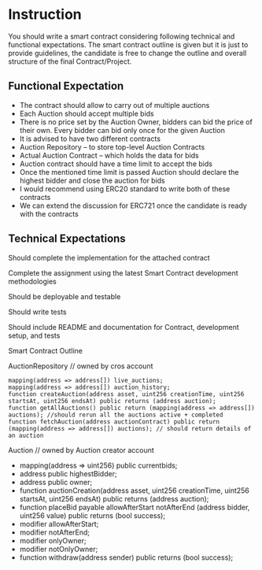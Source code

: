 # Instruction

You should write a smart contract considering following technical and functional expectations. The smart contract outline is given but it is just to provide guidelines, the candidate is free to change the outline and overall structure of the final Contract/Project.

## Functional Expectation

- The contract should allow to carry out of multiple auctions
- Each Auction should accept multiple bids
- There is no price set by the Auction Owner, bidders can bid the price of their own. Every bidder can bid only once for the given Auction
- It is advised to have two different contracts
- Auction Repository – to store top-level Auction Contracts
- Actual Auction Contract – which holds the data for bids
- Auction contract should have a time limit to accept the bids
- Once the mentioned time limit is passed Auction should declare the highest bidder and close the auction for bids
- I would recommend using ERC20 standard to write both of these contracts
- We can extend the discussion for ERC721 once the candidate is ready with the contracts

## Technical Expectations

Should complete the implementation for the attached contract

Complete the assignment using the latest Smart Contract development methodologies

Should be deployable and testable

Should write tests

Should include README and documentation for Contract, development setup, and tests


Smart Contract Outline

AuctionRepository // owned by cros account

```solidity
mapping(address => address[]) live_auctions;
mapping(address => address[]) auction_history;
function createAuction(address asset, uint256 creationTime, uint256 startsAt, uint256 endsAt) public returns (address auction);
function getAllAuctions() public return (mapping(address => address[]) auctions); //should rerun all the auctions active + completed
function fetchAuction(address auctionContract) public return (mapping(address => address[]) auctions); // should return details of an auction
```

Auction // owned by Auction creator account
- mapping(address => uint256) public currentbids;
- address public highestBidder;
- address public owner;
- function auctionCreation(address asset, uint256 creationTime, uint256 startsAt, uint256 endsAt) public returns (address auction);
- function placeBid payable allowAfterStart notAfterEnd (address bidder, uint256 value) public returns (bool success);
- modifier allowAfterStart;
- modifier notAfterEnd;
- modifier onlyOwner;
- modifier notOnlyOwner;
- function withdraw(address sender) public returns (bool success);